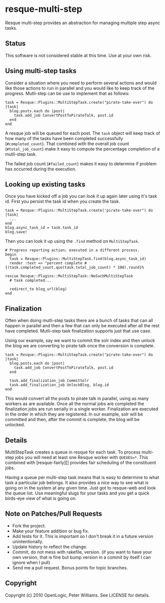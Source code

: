 resque-multi-step
======

Resque multi-step provides an abstraction for managing multiple step
async tasks.

Status
----

This software is not considered stable at this time.  Use at your own risk.

Using multi-step tasks
----

Consider a situation where you need to perform several actions and
would like those actions to run in parallel and you would like to keep
track of the progress.  Mutli-step can be use to implement that as
follows:

    task = Resque::Plugins::MultiStepTask.create("pirate-take-over") do |task|
      blog.posts.each do |post|                                     
        task.add_job ConvertPostToPirateTalk, post.id
      end
    end
    
A resque job will be queued for each post.  The `task` object will
keep track of how many of the tasks have been completed successfully
(`#completed_count`).  That combined with the overall job count
(`#total_job_count`) make it easy to compute the percentage completion
of a mutli-step task.

The failed job count (`#failed_count`) makes it easy to determine if
problem has occurred during the execution.

Looking up existing tasks
----

Once you have kicked off a job you can look it up again later using
it's task id.  First you persist the task id when you create the task.

    task = Resque::Plugins::MultiStepTask.create('pirate-take-over") do |task|
      ...
    end
    blog.async_task_id = task.task_id
    blog.save!

Then you can look it up using the `.find` method on `MultiStepTask`.

    # Progress reporting action; executed in a different process.
    begin
      task = Resque::Plugins::MultiStepTask.find(blog.async_task_id)
      render :text => "percent complete #{(task.completed_count.quo(task.total_job_count) * 100).round}%
      
    rescue Resque::Plugins::MultiStepTask::NoSuchMultiStepTask
      # task completed...
     
      redirect_to blog_url(blog)
    end

Finalization
----

Often when doing mutli-step tasks there are a bunch of tasks that can
all happen in parallel and then a few that can only be executed after
all the rest have completed.  Mutli-step task finalization supports
just that use case.

Using our example, say we want to commit the solr index and then
unlock the blog we are converting to pirate talk once the conversion
is complete.

    task = Resque::Plugins::MultiStepTask.create("pirate-take-over") do |task|
      blog.posts.each do |post|                                     
        task.add_job ConvertPostToPirateTalk, post.id
      end
      
      task.add_finalization_job CommitSolr
      task.add_finalization_job UnlockBlog, blog.id
    end    

This would convert all the posts to pirate talk in parallel, using as
many workers as are available.  Once all the normal jobs are completed
the finalization jobs are run serially in a single worker.
Finalization are executed in the order in which they are registered.
In our example, solr will be committed and then, after the commit is
complete, the blog will be unlocked.

Details
----

MultiStepTask creates a queue in resque for each task.  To process
multi-step jobs you will need at least one Resque worker with
`QUEUES=*`.  This combined with [resque-fairly][] provides fair
scheduling of the constituent jobs.  

Having a queue per multi-step task means that is easy to determine to
what task a particular job belongs. It also provides a nice way to see
what is going on in the system at any given time.  Just got to
resque-web and look the queue list.  Use meaningful slugs for your
tasks and you get a quick birds-eye view of what is going on.

Note on Patches/Pull Requests
----
 
* Fork the project.
* Make your feature addition or bug fix.
* Add tests for it. This is important so I don't break it in a
  future version unintentionally.
* Update history to reflect the change.
* Commit, do not mess with rakefile, version.
  (if you want to have your own version, that is fine but bump version in a commit by itself I can ignore when I pull)
* Send me a pull request. Bonus points for topic branches.

Copyright
-----

Copyright (c) 2010 OpenLogic, Peter Williams. See LICENSE for details.
